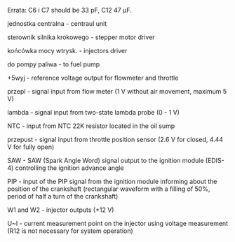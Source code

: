 Errata: C6 i C7 should be 33 pF, C12 47 μF.

jednostka centralna - centraul unit

sterownik silnika krokowego - stepper motor driver

końcówka mocy wtrysk. - injectors driver

do pompy paliwa - to fuel pump


+5wyj - reference voltage output for flowmeter and throttle

przepl - signal input from flow meter (1 V without air movement, maximum 5 V)

lambda - signal input from two-state lambda probe (0 - 1 V)

NTC - input from NTC 22K resistor located in the oil sump

przepust - signal input from throttle position sensor (2.6 V for closed, 4.44 V for fully open)

SAW - SAW (Spark Angle Word) signal output to the ignition module (EDIS-4) controlling the ignition advance angle

PIP - input of the PIP signal from the ignition module informing about the position of the crankshaft (rectangular waveform with a filling of 50%, period of half a turn of the crankshaft)

W1 and W2 - injector outputs (+12 V)

U~I - current measurement point on the injector using voltage measurement (R12 is not necessary for system operation)
